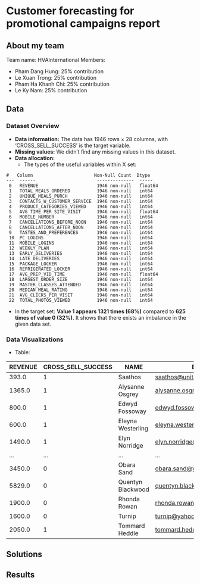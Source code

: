# Customer forecasting for promotional campaigns report

## About my team
Team name: HVAInternational 
Members:
- Pham Dang Hung: 25% contribution
- Le Xuan Trong: 25% contribution
- Pham Ha Khanh Chi: 25% contribution
- Le Ky Nam: 25% contribution

## Data

### Dataset Overview
- **Data information:** The data has 1946 rows × 28 columns, with ‘CROSS_SELL_SUCCESS’ is the target variable.
- **Missing values:** We didn’t find any missing values in this dataset.
- **Data allocation:**
  + The types of the useful variables within X set:
```
#   Column                       Non-Null Count  Dtype  
---  ------                       --------------  -----  
 0   REVENUE                      1946 non-null   float64
 1   TOTAL_MEALS_ORDERED          1946 non-null   int64  
 2   UNIQUE_MEALS_PURCH           1946 non-null   int64  
 3   CONTACTS_W_CUSTOMER_SERVICE  1946 non-null   int64  
 4   PRODUCT_CATEGORIES_VIEWED    1946 non-null   int64  
 5   AVG_TIME_PER_SITE_VISIT      1946 non-null   float64
 6   MOBILE_NUMBER                1946 non-null   int64  
 7   CANCELLATIONS_BEFORE_NOON    1946 non-null   int64  
 8   CANCELLATIONS_AFTER_NOON     1946 non-null   int64  
 9   TASTES_AND_PREFERENCES       1946 non-null   int64  
 10  PC_LOGINS                    1946 non-null   int64  
 11  MOBILE_LOGINS                1946 non-null   int64  
 12  WEEKLY_PLAN                  1946 non-null   int64  
 13  EARLY_DELIVERIES             1946 non-null   int64  
 14  LATE_DELIVERIES              1946 non-null   int64  
 15  PACKAGE_LOCKER               1946 non-null   int64  
 16  REFRIGERATED_LOCKER          1946 non-null   int64  
 17  AVG_PREP_VID_TIME            1946 non-null   float64
 18  LARGEST_ORDER_SIZE           1946 non-null   int64  
 19  MASTER_CLASSES_ATTENDED      1946 non-null   int64  
 20  MEDIAN_MEAL_RATING           1946 non-null   int64  
 21  AVG_CLICKS_PER_VISIT         1946 non-null   int64  
 22  TOTAL_PHOTOS_VIEWED          1946 non-null   int64 
```
  + In the target set: **Value 1 appears 1321 times (68%)** compared to **625 times of value 0 (32%)**. It shows that there exists an imbalance in the given data set.

### Data Visualizations
- Table:

| REVENUE | CROSS_SELL_SUCCESS | NAME | EMAIL | FIRST_NAME | FAMILY_NAME | TOTAL_MEALS_ORDERED | UNIQUE_MEALS_PURCH | CONTACTS_W_CUSTOMER_SERVICE | PRODUCT_CATEGORIES_VIEWED | ... | LATE_DELIVERIES | EARLY_DELIVERIES | PACKAGE_LOCKER | REFRIGERATED_LOCKER | AVG_PREP_VID_TIME | LARGEST_ORDER_SIZE | MASTER_CLASSES_ATTENDED | MEDIAN_MEAL_RATING | AVG_CLICKS_PER_VISIT | TOTAL_PHOTOS_VIEWED |
|---------|--------------------|------|-------|------------|-------------|---------------------|-------------------|----------------------------|-------------------------|-----|---------------|---------------|---------------|------------------|----------------|----------------|----------------------|------------------|------------------|------------------|
| 393.0   | 1                  | Saathos | saathos@unitedhealth.com | Saathos | Saathos | 14.0 | 6.0 | 12.0 | 10.0 | ... | 2.0 | 0.0 | 0.0 | 0.0 | 33.4 | 1.0 | 0.0 | 1.0 | 17.0 | 0.0 |
| 1365.0  | 1                  | Alysanne Osgrey | alysanne.osgrey@ge.org | Alysanne | Osgrey | 87.0 | 3.0 | 8.0 | 8.0 | ... | 2.0 | 0.0 | 0.0 | 0.0 | 84.8 | 1.0 | 0.0 | 3.0 | 13.0 | 170.0 |
| 800.0   | 1                  | Edwyd Fossoway | edwyd.fossoway@jnj.com | Edwyd | Fossoway | 15.0 | 7.0 | 11.0 | 5.0 | ... | 1.0 | 0.0 | 0.0 | 0.0 | 63.0 | 1.0 | 0.0 | 2.0 | 16.0 | 0.0 |
| 600.0   | 1                  | Eleyna Westerling | eleyna.westerling@ge.org | Eleyna | Westerling | 13.0 | 6.0 | 11.0 | 5.0 | ... | 3.0 | 0.0 | 0.0 | 0.0 | 43.8 | 1.0 | 0.0 | 2.0 | 14.0 | 0.0 |
| 1490.0  | 1                  | Elyn Norridge | elyn.norridge@jnj.com | Elyn | Norridge | 47.0 | 8.0 | 6.0 | 10.0 | ... | 8.0 | 0.0 | 0.0 | 0.0 | 84.8 | 1.0 | 1.0 | 3.0 | 12.0 | 205.0 |
| ...     | ...                | ...  | ...   | ...        | ...         | ...                 | ...               | ...                        | ...                     | ... | ...           | ...           | ...           | ...              | ...            | ...            | ...                  | ...              | ...              | ...              |
| 3450.0  | 0                  | Obara Sand | obara.sand@yahoo.com | Obara | Sand | 87.0 | 8.0 | 8.0 | 7.0 | ... | 3.0 | 0.0 | 0.0 | 0.0 | 212.5 | 10.0 | 2.0 | 3.0 | 11.0 | 0.0 |
| 5829.0  | 0                  | Quentyn Blackwood | quentyn.blackwood@yahoo.com | Quentyn | Blackwood | 244.0 | 4.0 | 7.0 | 2.0 | ... | 3.0 | 0.0 | 0.0 | 0.0 | 282.2 | 10.0 | 1.0 | 4.0 | 10.0 | 424.0 |
| 1900.0  | 0                  | Rhonda Rowan | rhonda.rowan@gmail.com | Rhonda | Rowan | 57.0 | 2.0 | 8.0 | 4.0 | ... | 7.0 | 3.0 | 0.0 | 0.0 | 254.4 | 10.0 | 0.0 | 4.0 | 12.0 | 480.0 |
| 1600.0  | 0                  | Turnip | turnip@yahoo.com | Turnip | Turnip | 74.0 | 3.0 | 10.0 | 10.0 | ... | 3.0 | 0.0 | 0.0 | 0.0 | 564.2 | 10.0 | 3.0 | 3.0 | 11.0 | 796.0 |
| 2050.0  | 1                  | Tommard Heddle | tommard.heddle@merck.com | Tommard | Heddle | 188.0 | 4.0 | 9.0 | 5.0 | ... | 3.0 | 1.0 | 1.0 | 0.0 | 248.0 | 11.0 | 2.0 | 3.0 | 12.0 | 0.0 | 

## Solutions

## Results
